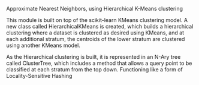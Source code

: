 Approximate Nearest Neighbors, using Hierarchical K-Means clustering

This module is built on top of the scikit-learn KMeans clustering model. A new class called HierarchicalKMeans is created, which builds a hierarchical clustering where a dataset is clustered as desired using KMeans, and at each additional stratum, the centroids of the lower stratum
are clustered using another KMeans model. 

As the Hierarchical clustering is built, it is represented in an N-Ary tree called ClusterTree, which includes a method that allows a query point to be classified at each stratum from the top down. Functioning like a form of Locality-Sensitive Hashing
